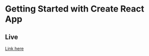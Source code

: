 # Getting Started with Create React App
## Live
[Link here](https://lucianomazzuca.github.io/weather-app/)
